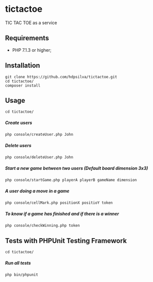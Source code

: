 # tictactoe
TIC TAC TOE as a service 

## Requirements

* PHP 7.1.3 or higher;

## Installation

```
git clone https://github.com/hdpsilva/tictactoe.git
cd tictactoe/
composer install
```

## Usage

```
cd tictactoe/
```

##### Create users 
```
php console/createUser.php John
```

##### Delete users 
```
php console/deleteUser.php John
```

##### Start a new game between two users (Default board dimension 3x3)
```
php console/startGame.php playerA playerB gameName dimension
```

##### A user doing a move in a game
```
php console/cellMark.php positionX positioY token
```

##### To know if a game has finished and if there is a winner
```
php console/checkWinning.php token 
```


## Tests with PHPUnit Testing Framework

```
cd tictactoe/
```

##### Run all tests
```
php bin/phpunit 
```
